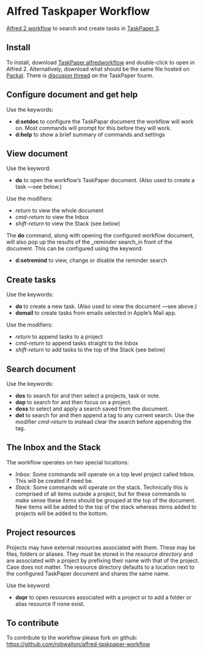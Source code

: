 # Alfred Taskpaper Workflow

[Alfred 2 workflow](https://www.alfredapp.com/workflows/) to search and create tasks in [TaskPaper 3](https://www.taskpaper.com).

## Install
To install, download [TaskPaper.alfredworkflow](TaskPaper.alfredworkflow) and double-click to open in Alfred 2. Alternatively, download what should be the same file hosted on [Packal](http://www.packal.org/workflow/taskpaper). There is [discusion thread](http://support.hogbaysoftware.com/t/alfred-2-workflow-for-taskpaper-3/2481) on the TaskPaper fourm.

## Configure document and get help
Use the keywords:
- **d:setdoc** to configure the TaskPapar document the workflow will work on. Most commands will prompt for this before they will work.
- **d:help** to show a brief summary of commands and settings

## View document
Use the keyword:
- **do** to open the workflow’s TaskPaper document. (Also used to create a task —see below.)

Use the modifiers:
- _return_ to view the whole document
- _cmd-return_ to view the Inbox
- _shift-return_ to view the Stack (see below)

The **do** command, along with opening the configured workflow document, will also pop up the results of the _reminder search_in front of the document. This can be configured using the keyword:
- **d:setremind** to view, change or disable the reminder search

## Create tasks
Use the keywords:
- **do <task>** to create a new task. (Also used to view the document —see above.)
- **domail** to create tasks from emails selected in Apple’s Mail app.

Use the modifiers:
- _return_ to append tasks to a project
- _cmd-return_ to append tasks straight to the Inbox
- _shift-return_ to add tasks to the top of the Stack (see below)

## Search document
Use the keywords:
- **dos** to search for and then select a projects, task or note.
-  **dop** to search for and then focus on a project.
- **doss** to select and apply a search saved from the document.
- **dot** to search for and then append a tag to any current search. Use the modifier _cmd-return_ to instead clear the search before appending the tag.

## The Inbox and the Stack
The workflow operates on two special locations:

- _Inbox:_ Some commands will operate on a top level project called Inbox. This will be created if need be.
- _Stack:_ Some commands will operate on the stack. Technically this is comprised of all items outside a project, but for these commands to make sense these items should be grouped at the top of the document. New items will be added to the top of the stack whereas items added to projects will be added to the bottom.

## Project resources
Projects may have external resources associated with them. These may be files, folders or aliases. They must be stored in the _resource directory_ and are associated with a project by prefixing their name with that of the project. Case does not matter. The resource directory defaults to a location next to the configured TaskPaper document and shares the same name.

Use the keyword:

- **dopr** to open resources associated with a project or to add a folder or alias resource if none exist.

## To contribute
To contribute to the workflow please fork on github: https://github.com/robwalton/alfred-taskpaper-workflow


